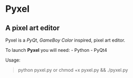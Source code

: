 Pyxel
==============

A pixel art editor
--------------

Pyxel is a *PyQt*, *GameBoy Color* inspired, pixel art editor.

To launch **Pyxel** you will need:
	- Python
	- PyQt4

Usage:
>	python pyxel.py
or
>	chmod +x pyxel.py && ./pyxel.py
